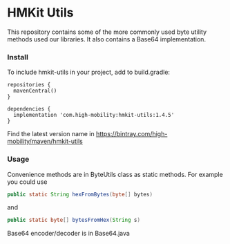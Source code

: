 # HMKit Utils

This repository contains some of the more commonly used byte utility methods used our libraries. It
also contains a Base64 implementation.

### Install

To include hmkit-utils in your project, add to build.gradle:

```
repositories {
  mavenCentral()
}

dependencies {
  implementation 'com.high-mobility:hmkit-utils:1.4.5'
}
```

Find the latest version name in https://bintray.com/high-mobility/maven/hmkit-utils

### Usage

Convenience methods are in ByteUtils class as static methods. For example you could use

```java
public static String hexFromBytes(byte[] bytes)
```

and

```java
public static byte[] bytesFromHex(String s)
```

Base64 encoder/decoder is in Base64.java
